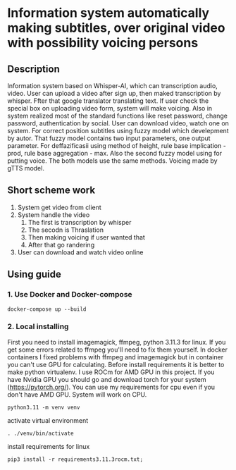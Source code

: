 # Information system automatically making subtitles, over original video with possibility voicing persons 

## Description
Information system based on Whisper-AI, which can transcription audio, video. User can upload a video after sign up, then maked transcription by whisper. Ffter that google translator translating text. If user check the special box on uploading video form, system will make voicing. Also in system realized most of the standard functions like reset password, change password, authentication by social. User can download video, watch one on system. For correct position subtitles using fuzzy model which develepment by autor. That fuzzy model contains two input parameters, one output parameter. For deffazificasii using method of height, rule base implication - prod, rule base aggregation - max. Also the second fuzzy model using for putting voice. The both models use the same methods. Voicing made by gTTS model.

## Short scheme  work
1. System get video from client
2. System handle the video
   1) The first is transcription by whisper
   2) The secodn is Thraslation
   3) Then making voicing if user wanted that
   4) After that go randering
3. User can download and watch video online

## Using guide
### 1. Use Docker and Docker-compose
```
docker-compose up --build
```

### 2. Local installing
First you need to install imagemagick, ffmpeg, python 3.11.3 for linux. If you get some errors related to ffmpeg you'll need to fix them yourself. In docker containers I fixed problems with ffmpeg and imagemagick but in container you can't use GPU for calculating.
Before install requirements it is better to make python virtualenv. I use ROCm for AMD GPU in this project. If you have Nvidia GPU you should go and download torch for your system (https://pytorch.org/). You can use my requirements for cpu even if you don't have AMD GPU. System will work on CPU.
```
python3.11 -m venv venv
```
activate virtual environment
```
. ./venv/bin/activate
```
install requirements for linux
```
pip3 install -r requirements3.11.3rocm.txt;
```

